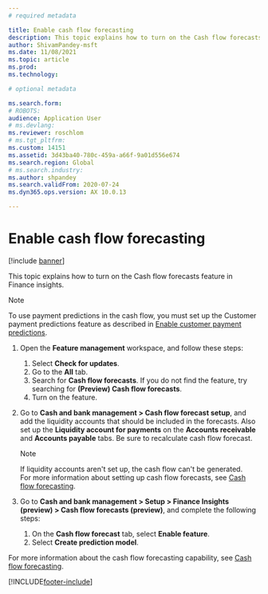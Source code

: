 ```yaml
---
# required metadata

title: Enable cash flow forecasting
description: This topic explains how to turn on the Cash flow forecasts feature in Finance Insights.
author: ShivamPandey-msft
ms.date: 11/08/2021
ms.topic: article
ms.prod: 
ms.technology: 

# optional metadata

ms.search.form: 
# ROBOTS: 
audience: Application User
# ms.devlang: 
ms.reviewer: roschlom
# ms.tgt_pltfrm: 
ms.custom: 14151
ms.assetid: 3d43ba40-780c-459a-a66f-9a01d556e674
ms.search.region: Global
# ms.search.industry: 
ms.author: shpandey
ms.search.validFrom: 2020-07-24
ms.dyn365.ops.version: AX 10.0.13

---
```

# Enable cash flow forecasting

[!include [banner](../includes/banner.md)]

This topic explains how to turn on the Cash flow forecasts feature in Finance insights.

> [!NOTE]
> To use payment predictions in the cash flow, you must set up the Customer payment predictions feature as described in [Enable customer payment predictions](enable-cust-paymnt-prediction.md).
  
1. Open the **Feature management** workspace, and follow these steps:

    1. Select **Check for updates**.
    2. Go to the **All** tab.
    3. Search for **Cash flow forecasts**. If you do not find the feature, try searching for **(Preview) Cash flow forecasts**. 
    4. Turn on the feature.

3. Go to **Cash and bank management \> Cash flow forecast setup**, and add the liquidity accounts that should be included in the forecasts. Also set up the **Liquidity account for payments** on the **Accounts receivable** and **Accounts payable** tabs. Be sure to recalculate cash flow forecast.

    > [!NOTE]
    > If liquidity accounts aren't set up, the cash flow can't be generated.<br>
    > For more information about setting up cash flow forecasts, see [Cash flow forecasting](../cash-bank-management/cash-flow-forecasting.md).

4. Go to **Cash and bank management \> Setup \> Finance Insights (preview) \> Cash flow forecasts (preview)**, and complete the following steps:

    1. On the **Cash flow forecast** tab, select **Enable feature**.
    2. Select **Create prediction model**.

For more information about the cash flow forecasting capability, see [Cash flow forecasting](cash-flow-forecast-intro.md).

[!INCLUDE[footer-include](../../includes/footer-banner.md)]
